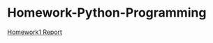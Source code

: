 # Homework-Python-Programming

[Homework1 Report](https://github.com/yyyujintang/Homework-Python-Programming/blob/main/Homework1_Report.md)
